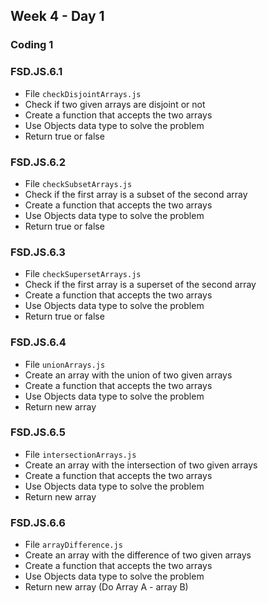 ## Week 4 - Day 1

### Coding 1

### FSD.JS.6.1
- File `checkDisjointArrays.js` 
- Check if two given arrays are disjoint or not 
- Create a function that accepts the two arrays
- Use Objects data type to solve the problem
- Return true or false

### FSD.JS.6.2
- File `checkSubsetArrays.js`
- Check if the first array is a subset of the second array
- Create a function that accepts the two arrays
- Use Objects data type to solve the problem
- Return true or false

### FSD.JS.6.3
- File `checkSupersetArrays.js`
- Check if the first array is a superset of the second array
- Create a function that accepts the two arrays
- Use Objects data type to solve the problem
- Return true or false

### FSD.JS.6.4
- File `unionArrays.js`
- Create an array with the union of two given arrays 
- Create a function that accepts the two arrays
- Use Objects data type to solve the problem
- Return new array

### FSD.JS.6.5
- File `intersectionArrays.js`
- Create an array with the intersection of two given arrays 
- Create a function that accepts the two arrays
- Use Objects data type to solve the problem
- Return new array

### FSD.JS.6.6
- File `arrayDifference.js`
- Create an array with the difference of two given arrays
- Create a function that accepts the two arrays
- Use Objects data type to solve the problem
- Return new array (Do Array A - array B)
